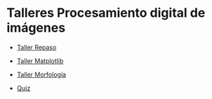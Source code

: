 # Talleres Procesamiento digital de imágenes

- [Taller Repaso](https://colab.research.google.com/drive/1gbORwe6tiazycjQf9hyEiiy2tPnrqe7_?usp=sharing)

- [Taller Matplotlib](https://colab.research.google.com/drive/1Mu26kdPVzQYXF8sF3tm2D30wHL7BLNty?usp=sharing)

- [Taller Morfología](https://colab.research.google.com/drive/1dpJProvNWNrYMqTtZOuIOkVyIg84RYG3?usp=sharing)

- [Quiz](https://colab.research.google.com/drive/1vE-AhvmWP9mkI5EygMoyAevKMAbeigjV?usp=sharing)

